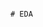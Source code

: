                                                                                                                    # EDA 
 
